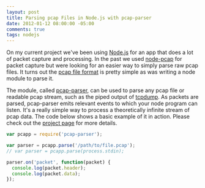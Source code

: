```yaml
---
layout: post
title: Parsing pcap Files in Node.js with pcap-parser
date: 2012-01-12 08:00:00 -05:00
comments: true
tags: nodejs
---
```

On my current project we've been using [Node.js](http://nodejs.org) for an app that does a lot of packet capture and processing. In the past we used [node-pcap](https://github.com/mranney/node_pcap) for packet capture but were looking for an easier way to simply parse raw pcap files. It turns out the [pcap file format](http://wiki.wireshark.org/Development/LibpcapFileFormat) is pretty simple as was writing a node module to parse it.

The module, called [pcap-parser](https://github.com/nearinfinity/node-pcap-parser), can be used to parse any pcap file or readable pcap stream, such as the piped output of [tcpdump](http://www.tcpdump.org/). As packets are parsed, pcap-parser emits relevant events to which your node program can listen. It's a really simple way to process a theoretically infinite stream of pcap data. The code below shows a basic example of it in action. Please check out the [project page](https://github.com/nearinfinity/node-pcap-parser) for more details.

``` js
var pcapp = require('pcap-parser');

var parser = pcapp.parse('/path/to/file.pcap');
// var parser = pcapp.parse(process.stdin);

parser.on('packet', function(packet) {
  console.log(packet.header);
  console.log(packet.data);
});
```
